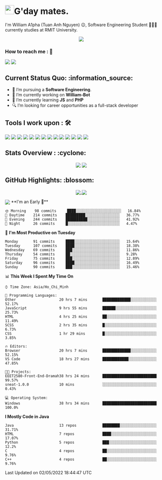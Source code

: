 <h1><img src="https://emojis.slackmojis.com/emojis/images/1531849430/4246/blob-sunglasses.gif?1531849430" width="30"/>G'day mates.</h1>

I'm William A1pha (Tuan Anh Nguyen) 😉, Software Engineering Student 👨🏻‍💻 currently studies at RMIT University.
<p align="center"><img src="https://readme-typing-svg.herokuapp.com?vCenter=true&width=500&lines=Software+Engineering+Student;Year+Two;RMIT+University" /></p>

### How to reach me : :iphone:
<a href="mailto: tuananh131001@gmail.com">
<a href="https://www.linkedin.com/in/tu%E1%BA%A5n-anh-nguy%E1%BB%85n-2051281b4/"><img src="https://img.shields.io/badge/WilliamA1pha-%230077B5.svg?&style=for-the-badge&logo=linkedin&logoColor=white" ></a>  <a href="http://discordapp.com/users/331413468202926081"><img src="https://img.shields.io/badge/Discord-5865F2?style=for-the-badge&logo=discord&logoColor=white" ></a>  
  
 <h2>Current Status Quo: :information_source:</h2>
  
- 💼 I’m pursuing a <strong>Software Engineering</strong>.
- 🔭 I’m currently working on <strong>William-Bot</strong> 
- 🌱 I’m currently learning <strong>JS</strong> and <strong>PHP</strong>
- 🔍 I’m looking for career opportunities as a full-stack developer
 <h2>Tools I work upon : 🛠</h2>
  
<!-- <img src="">   -->
<img src="https://img.shields.io/badge/HTML5-E34F26?style=for-the-badge&logo=html5&logoColor=white">  <img src="https://img.shields.io/badge/CSS3-1572B6?style=for-the-badge&logo=css3&logoColor=white">   <img src="https://img.shields.io/badge/Java%20-%23E00033.svg?&style=for-the-badge&logo=java&logoColor=white">   <img src="https://img.shields.io/badge/python%20-%2314354C.svg?&style=for-the-badge&logo=python&logoColor=white">   <img src="https://img.shields.io/badge/c++%20-%2300599C.svg?&style=for-the-badge&logo=c%2B%2B&logoColor=white">   <img src="https://img.shields.io/badge/MySQL-005C84?style=for-the-badge&logo=mysql&logoColor=white">    <img src="https://img.shields.io/badge/git%20-%23F05032.svg?&style=for-the-badge&logo=git&logoColor=white"/>   <img src="http://img.shields.io/badge/-VS%20Code-000000?style=for-the-badge&logo=Visual-studio-code&logoColor=blue"> <img src="https://img.shields.io/badge/Arduino_IDE-00979D?style=for-the-badge&logo=arduino&logoColor=white"> <img src="https://img.shields.io/badge/Codewars-B1361E?style=for-the-badge&logo=Codewars&logoColor=white"> <img src="https://img.shields.io/badge/PyCharm-000000.svg?&style=for-the-badge&logo=PyCharm&logoColor=white"> <img src="https://img.shields.io/badge/Visual_Studio-5C2D91?style=for-the-badge&logo=visual%20studio&logoColor=white">  <img src="https://img.shields.io/badge/Visual_Studio_Code-0078D4?style=for-the-badge&logo=visual%20studio%20code&logoColor=white"> <img src="https://img.shields.io/badge/-Hackerrank-2EC866?style=for-the-badge&logo=HackerRank&logoColor=white">

  <h2>Stats Overview : :cyclone: </h2>
  <p align="center">
<img align="center" src="https://github-readme-stats.vercel.app/api?username=wi2liamalpha&show_icons=true&count_private=true&hide=stars&include_all_commits=false&theme=aura" />
<img align="center" src="https://github-profile-trophy.vercel.app/?username=wi2liamalpha&theme=dracula&no-bg=true&row=1"/>
  </p>

  <h2>GitHub Highlights: :blossom:</h2>
  <p align="center">
<a href="">
  <img align="center" src="https://github-readme-stats.vercel.app/api/top-langs/?username=wi2liamalpha&langs_count=8&layout=compact&theme=material-palenight&hide=html,Tcl" />
</a>
<a href="">
  <img align="center" src="http://github-readme-streak-stats.herokuapp.com?user=wi2liamalpha&theme=material-palenight"/>
</a>
  </p>
 <img align="center" src="https://activity-graph.herokuapp.com/graph?username=wi2liamalpha&theme=react-dark"/>
<!--START_SECTION:waka-->
**I'm an Early 🐤** 

```text
🌞 Morning    98 commits     ████░░░░░░░░░░░░░░░░░░░░░   16.84% 
🌆 Daytime    214 commits    █████████░░░░░░░░░░░░░░░░   36.77% 
🌃 Evening    244 commits    ██████████░░░░░░░░░░░░░░░   41.92% 
🌙 Night      26 commits     █░░░░░░░░░░░░░░░░░░░░░░░░   4.47%

```
📅 **I'm Most Productive on Tuesday** 

```text
Monday       91 commits     ████░░░░░░░░░░░░░░░░░░░░░   15.64% 
Tuesday      107 commits    ████░░░░░░░░░░░░░░░░░░░░░   18.38% 
Wednesday    69 commits     ███░░░░░░░░░░░░░░░░░░░░░░   11.86% 
Thursday     54 commits     ██░░░░░░░░░░░░░░░░░░░░░░░   9.28% 
Friday       75 commits     ███░░░░░░░░░░░░░░░░░░░░░░   12.89% 
Saturday     96 commits     ████░░░░░░░░░░░░░░░░░░░░░   16.49% 
Sunday       90 commits     ███░░░░░░░░░░░░░░░░░░░░░░   15.46%

```


📊 **This Week I Spent My Time On** 

```text
⌚︎ Time Zone: Asia/Ho_Chi_Minh

💬 Programming Languages: 
Other                    20 hrs 7 mins       █████████████░░░░░░░░░░░░   52.17% 
JavaScript               9 hrs 55 mins       ██████░░░░░░░░░░░░░░░░░░░   25.73% 
HTML                     4 hrs 25 mins       ██░░░░░░░░░░░░░░░░░░░░░░░   11.49% 
SCSS                     2 hrs 35 mins       █░░░░░░░░░░░░░░░░░░░░░░░░   6.73% 
CSS                      1 hr 29 mins        █░░░░░░░░░░░░░░░░░░░░░░░░   3.85%

🔥 Editors: 
Browser                  20 hrs 7 mins       █████████████░░░░░░░░░░░░   52.15% 
VS Code                  18 hrs 27 mins      ████████████░░░░░░░░░░░░░   47.85%

🐱‍💻 Projects: 
EEET2580-Front-End-Dramah38 hrs 24 mins      █████████████████████████   99.57% 
sneat-1.0.0              10 mins             ░░░░░░░░░░░░░░░░░░░░░░░░░   0.43%

💻 Operating System: 
Windows                  38 hrs 34 mins      █████████████████████████   100.0%

```

**I Mostly Code in Java** 

```text
Java                     13 repos            ████████░░░░░░░░░░░░░░░░░   31.71% 
HTML                     7 repos             ████░░░░░░░░░░░░░░░░░░░░░   17.07% 
Python                   5 repos             ███░░░░░░░░░░░░░░░░░░░░░░   12.2% 
C                        4 repos             ██░░░░░░░░░░░░░░░░░░░░░░░   9.76% 
C++                      4 repos             ██░░░░░░░░░░░░░░░░░░░░░░░   9.76%

```



 Last Updated on 02/05/2022 18:44:47 UTC
<!--END_SECTION:waka-->
